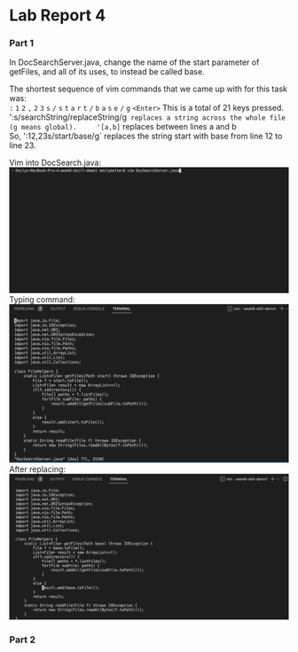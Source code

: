# Lab Report 4
### Part 1
In DocSearchServer.java, change the name of the start parameter of getFiles, and all of its uses, to instead be called base.

The shortest sequence of vim commands that we came up with for this task was:  
`:` `1` `2` `,` `2` `3` `s` `/` `s` `t` `a` `r` `t` `/` `b` `a` `s` `e` `/` `g` `<Enter>`
This is a total of 21 keys pressed.  
':s/searchString/replaceString/g` replaces a string across the whole file (g means global).    
'[a,b]` replaces between lines a and b  
So, ':12,23s/start/base/g` replaces the string start with base from line 12 to line 23.  

Vim into DocSearch.java:
![Image](vim_docsearch.png)
Typing command:
![Image](type_command.png)
After replacing:
![Image](after_enter.png)

### Part 2

